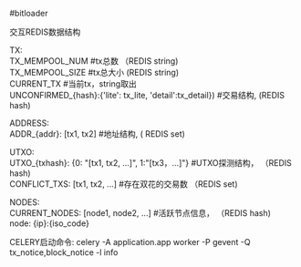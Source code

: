 #bitloader


交互REDIS数据结构 

TX:  
TX\_MEMPOOL\_NUM   #tx总数   （REDIS string)  
TX\_MEMPOOL\_SIZE  #tx总大小  (REDIS string)   
CURRENT\_TX        #当前tx，string取出  
UNCONFIRMED\_{hash}:{'lite': tx\_lite, 'detail':tx\_detail})  #交易结构, (REDIS hash)   

ADDRESS:  
ADDR\_{addr}: [tx1, tx2]    #地址结构, ( REDIS set) 

UTXO:  
UTXO\_{txhash}: {0: "[tx1, tx2, ...]", 1:"[tx3，...]"}  #UTXO探测结构， （REDIS hash)  
CONFLICT\_TXS: [tx1, tx2, ...]  #存在双花的交易数 （REDIS set)  

NODES:  
CURRENT\_NODES: [node1, node2, ...] #活跃节点信息， （REDIS hash)   
node: {ip}:{iso_code}  



CELERY启动命令: 
celery -A application.app worker -P gevent -Q tx_notice,block_notice -l info

